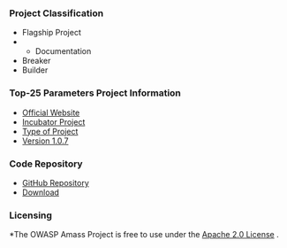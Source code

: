 ### Project Classification
* <i class="fas fa-flag" style="color:#2ADA08;"></i> Flagship Project
* * <i class="fas fa-book" style="color:#233e81;"></i> Documentation
* <i class="fas fa-hammer" style="color:#233e81;"></i> Breaker
* <i class="fas fa-toolbox" style="color:#233e81;"></i> Builder

### Top-25 Parameters Project Information
* [Official Website](https://paramatter.art)
* [Incubator Project](#)
* [Type of Project](#)
* [Version 1.0.7](https://github.com/OWASP/www-project-top-25-parameters/blob/main)

### Code Repository
* [GitHub Repository](https://github.com/lutfumertceylan/top25-parameter)
* [Download](https://github.com/lutfumertceylan/top25-parameter/zipball/master)

### Licensing
*The OWASP Amass Project is free to use under the [Apache 2.0 License](https://www.apache.org/licenses/LICENSE-2.0) .

